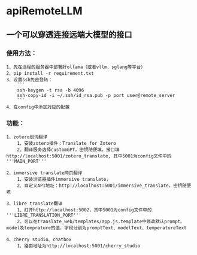 # apiRemoteLLM
## 一个可以穿透连接远端大模型的接口

### 使用方法：
    1、先在远程的服务器中部署好ollama（或者vllm、sglang等平台）
    2、pip install -r requirement.txt
    3、设置ssh免密登陆：
        ```
        ssh-keygen -t rsa -b 4096
        ssh-copy-id -i ~/.ssh/id_rsa.pub -p port user@remote_server
        ```
    4、在config中添加对应的配置

### 功能：
    1、zotero划词翻译
        1、安装zotero插件：Translate for Zotero
        2、翻译服务选择customGPT，密钥随便填，接口填http://localhost:5001/zotero_translate, 其中5001为config文件中的 '''MAIN_PORT'''
    
    2、immersive translate网页翻译
        1、安装浏览器插件immersive translate，
        2、自定义API地址：http://localhost:5001/immersive_translate，密钥随便填
    
    3、libre translate翻译
        1、打开http://localhost:5002，其中5001为config文件中的 '''LIBRE_TRANSLATION_PORT'''
        2、可以在translate_web/templates/app.js.template中修改默认prompt、model及temprature的值，字段分别为promptText、modelText、temperatureText

    4、cherry studio、chatbox
        1、路由地址为http://localhost:5001/cherry_studio


